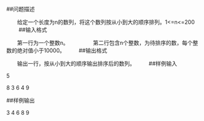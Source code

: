 
##问题描述

　　给定一个长度为n的数列，将这个数列按从小到大的顺序排列。1<=n<=200
　　
##输入格式

　　第一行为一个整数n。
　　
　　第二行包含n个整数，为待排序的数，每个整数的绝对值小于10000。
　　
##输出格式

　　输出一行，按从小到大的顺序输出排序后的数列。
　　
##样例输入

5

8 3 6 4 9

##样例输出

3 4 6 8 9
